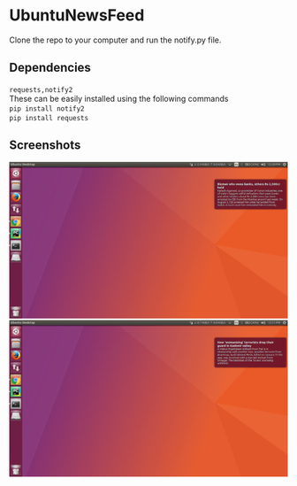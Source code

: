 # UbuntuNewsFeed
Clone the repo to your computer and run the notify.py file.<br />
## Dependencies
`requests,notify2` <br />
These can be easily installed using the following commands <br />
`pip install notify2` <br />
`pip install requests` <br />


## Screenshots
![Screenshot](screenshot1.png)
![Screenshot](screenshot2.png)
